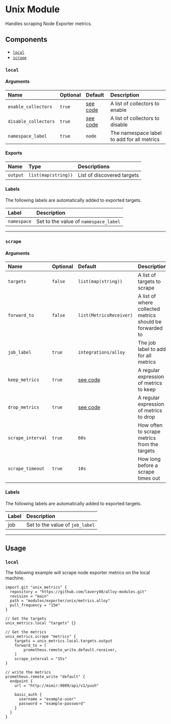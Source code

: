 # Unix Module

Handles scraping Node Exporter metrics.

## Components

- [`local`](#local)
- [`scrape`](#scrape)

### `local`

#### Arguments

| Name                 | Optional | Default                       | Description                                |
| :------------------- | :------- | :---------------------------- | :----------------------------------------- |
| `enable_collectors`  | `true`   | [see code](metrics.alloy#L19) | A list of collectors to enable             |
| `disable_collectors` | `true`   | [see code](metrics.alloy#L20) | A list of collectors to disable            |
| `namespace_label`    | `true`   | `node`                        | The namespace label to add for all metrics |

#### Exports

| Name     | Type                | Descriptions               |
| :------- | :------------------ | :------------------------- |
| `output` | `list(map(string))` | List of discovered targets |

#### Labels

The following labels are automatically added to exported targets.

| Label       | Description                           |
| :---------- | :------------------------------------ |
| `namespace` | Set to the value of `namespace_label` |

---

### `scrape`

#### Arguments

| Name              | Optional | Default                       | Description                                              |
| :---------------- | :------- | :---------------------------- | :------------------------------------------------------- |
| `targets`         | `false`  | `list(map(string))`           | A list of targets to scrape                              |
| `forward_to`      | `false`  | `list(MetricsReceiver)`       | A list of where collected metrics should be forwarded to |
| `job_label`       | `true`   | `integrations/alloy`          | The job label to add for all metrics                     |
| `keep_metrics`    | `true`   | [see code](metrics.alloy#L92) | A regular expression of metrics to keep                  |
| `drop_metrics`    | `true`   | [see code](metrics.alloy#L85) | A regular expression of metrics to drop                  |
| `scrape_interval` | `true`   | `60s`                         | How often to scrape metrics from the targets             |
| `scrape_timeout`  | `true`   | `10s`                         | How long before a scrape times out                       |

#### Labels

The following labels are automatically added to exported targets.

| Label | Description                     |
| :---- | :------------------------------ |
| job   | Set to the value of `job_label` |

---

## Usage

### `local`

The following example will scrape node exporter metrics on the local machine.

```alloy
import.git "unix_metrics" {
  repository = "https://github.com/lavery98/alloy-modules.git"
  revision = "main"
  path = "modules/exporter/unix/metrics.alloy"
  pull_frequency = "15m"
}

// Get the targets
unix_metrics.local "targets" {}

// Get the metrics
unix_metrics.scrape "metrics" {
    targets = unix_metrics.local.targets.output
    forward_to = [
        prometheus.remote_write.default.receiver,
    ]
    scrape_interval = "15s"
}

// write the metrics
prometheus.remote_write "default" {
  endpoint {
    url = "http://mimir:9009/api/v1/push"

    basic_auth {
      username = "example-user"
      password = "example-password"
    }
  }
}
```

